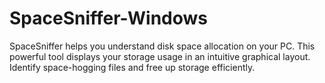 # SpaceSniffer-Windows
 SpaceSniffer helps you understand disk space allocation on your PC. This powerful tool displays your storage usage in an intuitive graphical layout. Identify space-hogging files and free up storage efficiently.
